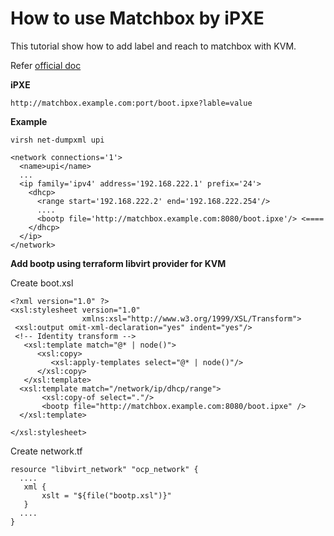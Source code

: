 # How to use Matchbox by iPXE
This tutorial show how to add label and reach to matchbox with KVM.

Refer [official doc](https://coreos.com/matchbox/docs/latest/network-setup.html)

**iPXE**
```
http://matchbox.example.com:port/boot.ipxe?lable=value
```

**Example**
```
virsh net-dumpxml upi

<network connections='1'>
  <name>upi</name>
  ...
  <ip family='ipv4' address='192.168.222.1' prefix='24'>
    <dhcp>
      <range start='192.168.222.2' end='192.168.222.254'/>
      ....
      <bootp file='http://matchbox.example.com:8080/boot.ipxe'/> <====
    </dhcp>
  </ip>
</network>

```

**Add bootp using terraform libvirt provider for KVM**

Create boot.xsl
```
<?xml version="1.0" ?>
<xsl:stylesheet version="1.0"
                xmlns:xsl="http://www.w3.org/1999/XSL/Transform">
 <xsl:output omit-xml-declaration="yes" indent="yes"/>
 <!-- Identity transform -->
   <xsl:template match="@* | node()">
      <xsl:copy>
         <xsl:apply-templates select="@* | node()"/>
      </xsl:copy>
   </xsl:template>
  <xsl:template match="/network/ip/dhcp/range">
       <xsl:copy-of select="."/>
       <bootp file="http://matchbox.example.com:8080/boot.ipxe" />
  </xsl:template>

</xsl:stylesheet>
```

Create network.tf
```
resource "libvirt_network" "ocp_network" {
  ....
   xml {
       xslt = "${file("bootp.xsl")}"
   }
  ....
}
```